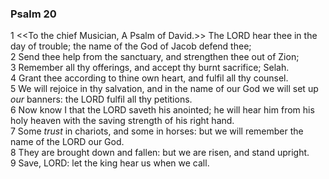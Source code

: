 ### Psalm 20

1 <<To the chief Musician, A Psalm of David.>> The LORD hear thee in the day of trouble; the name of the God of Jacob defend thee;  
2 Send thee help from the sanctuary, and strengthen thee out of Zion;  
3 Remember all thy offerings, and accept thy burnt sacrifice; Selah.  
4 Grant thee according to thine own heart, and fulfil all thy counsel.  
5 We will rejoice in thy salvation, and in the name of our God we will set up *our* banners: the LORD fulfil all thy petitions.  
6 Now know I that the LORD saveth his anointed; he will hear him from his holy heaven with the saving strength of his right hand.  
7 Some *trust* in chariots, and some in horses: but we will remember the name of the LORD our God.  
8 They are brought down and fallen: but we are risen, and stand upright.  
9 Save, LORD: let the king hear us when we call.  
